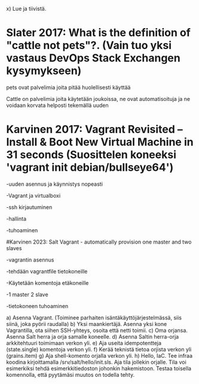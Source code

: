 x) Lue ja tiivistä.

# Slater 2017: What is the definition of "cattle not pets"?. (Vain tuo yksi vastaus DevOps Stack Exchangen kysymykseen)

pets ovat palvelimia joita pitää huolellisesti käyttää

Cattle on palvelimia joita käytetään joukoissa, ne ovat automatisoituja ja ne voidaan korvata helposti tekemällä uuden

# Karvinen 2017: Vagrant Revisited – Install & Boot New Virtual Machine in 31 seconds (Suosittelen koneeksi 'vagrant init debian/bullseye64')

-uuden asennus ja käynnistys nopeasti

-Vagrant ja virtualboxi

-ssh kirjautuminen

-hallinta

-tuhoaminen

#Karvinen 2023: Salt Vagrant - automatically provision one master and two slaves

-vagrantin asennus

-tehdään vagrantfile tietokoneille

-Käytetään komentoja etäkoneille

-1 master 2 slave

-tietokoneen tuhoaminen

a) Asenna Vagrant. (Toiminee parhaiten isäntäkäyttöjärjestelmässä, siis siinä, joka pyörii raudalla)
b) Yksi maankiertäjä. Asenna yksi kone Vagrantilla, ota siihen SSH-yhteys, osoita että netti toimii.
c) Oma orjansa. Asenna Salt herra ja orja samalle koneelle.
d) Asenna Saltin herra-orja arkkitehtuuri toimimaan verkon yli.
e) Aja useita idempotentteja (state.single) komentoja verkon yli.
f) Kerää teknistä tietoa orjista verkon yli (grains.item)
g) Aja shell-komento orjalla verkon yli.
h) Hello, IaC. Tee infraa koodina kirjoittamalla /srv/salt/hello/init.sls. Aja tila jollekin orjalle. Tila voi esimerkiksi tehdä esimerkkitiedoston johonkin hakemistoon. Testaa toisella komennolla, että pyytämäsi muutos on todella tehty.
